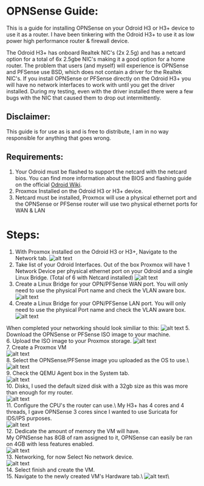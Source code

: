# OPNSense Guide: 
This is a guide for installing OPNSense on your Odroid H3 or H3+ device to use it as a router. 
I have been tinkering with the Odroid H3+ to use it as low power high performance router & firewall device. 

The Odroid H3+ has onboard Realtek NIC's (2x 2.5g) and has a netcard option for a total of 6x 2.5gbe NIC's making it a good option for a home router. 
The problem that users (and myself) will experience is OPNSense and PFSense use BSD, which does not contain a driver for the Realtek NIC's. 
If you install OPNSense or PFSense directly on the Odroid H3+ you will have no network interfaces to work with until you get the driver installed. 
During my testing, even with the driver installed there were a few bugs with the NIC that caused them to drop out intermittently.

## Disclaimer:
This guide is for use as is and is free to distribute, I am in no way responsible for anything that goes wrong.

## Requirements: 
1. Your Odroid must be flashed to support the netcard with the netcard bios. 
You can find more information about the BIOS and flashing guide on the official [Odroid Wiki](https://wiki.odroid.com/odroid-h3/hardware/h3_bios_update). 
2. Proxmox Installed on the Odroid H3 or H3+ device.
3. Netcard must be installed, Proxmox will use a physical ethernet port and the OPNSense or PFSense router will use two physical ethernet ports for WAN & LAN

# Steps: 
1. With Proxmox installed on the Odroid H3 or H3+, Navigate to the Network tab. 
![alt text](/Images/Odroid-H3+/OPNSense-Screenshots/Proxmox-Networking.png)
2. Take list of your Odroid Interfaces. 
Out of the box Proxmox will have 1 Network Device per physical ethernet port on your Odroid and a single Linux Bridge. (Total of 6 with Netcard installed)
![alt text](/Images/Odroid-H3+/OPNSense-Screenshots/default%20proxmox.png)
3. Create a Linux Bridge for your OPN/PFSense WAN port. 
You will only need to use the physical Port name and check the VLAN aware box. 
![alt text](/Images/Odroid-H3+/OPNSense-Screenshots/WAN%20Linux%20Bridge.png)
4. Create a Linux Bridge for your OPN/PFSense LAN port. 
You will only need to use the physical Port name and check the VLAN aware box.
![alt text](/Images/Odroid-H3+/OPNSense-Screenshots/LAN%20Linux%20Bridge.png)

When completed your networking should look similiar to this: 
![alt text](/Images/Odroid-H3+/OPNSense-Screenshots/Reference%20networking%20setup.png)
5. Download the OPNSense or PFSense ISO image to your machine.   
6. Upload the ISO image to your Proxmox storage.
![alt text](/Images/Odroid-H3+/OPNSense-Screenshots/proxmox%20upload%20iso.png)\
7. Create a Proxmox VM\
![alt text](/Images/Odroid-H3+/OPNSense-Screenshots/Proxmox%20Create%20a%20VM%201.png)\
8. Select the OPNSense/PFSense image you uploaded as the OS to use.\ 
![alt text](/Images/Odroid-H3+/OPNSense-Screenshots/Proxmox%20Create%20a%20VM%202.png)\
9. Check the QEMU Agent box in the System tab.\
![alt text](/Images/Odroid-H3+/OPNSense-Screenshots/Proxmox%20Create%20a%20VM%203.png)\
10. Disks, I used the default sized disk with a 32gb size as this was more than enough for my router.\
![alt text](/Images/Odroid-H3+/OPNSense-Screenshots/Proxmox%20Create%20a%20VM%204.png)\
11. Configure the CPU's the router can use.\ 
My H3+ has 4 cores and 4 threads, I gave OPNSense 3 cores since I wanted to use Suricata for IDS/IPS purposes.\
![alt text](/Images/Odroid-H3+/OPNSense-Screenshots/Proxmox%20Create%20a%20VM%205.png)\
12. Dedicate the amount of memory the VM will have.\
My OPNSense has 8GB of ram assigned to it, OPNSense can easily be ran on 4GB with less features enabled.\
![alt text](/Images/Odroid-H3+/OPNSense-Screenshots/Proxmox%20Create%20a%20VM%206.png)\
13. Networking, for now Select No network device.\
![alt text](/Images/Odroid-H3+/OPNSense-Screenshots/Proxmox%20Create%20a%20VM%207.png)\
14. Select finish and create the VM.\
15. Navigate to the newly created VM's Hardware tab.\ 
![alt text](/Images/Odroid-H3+/OPNSense-Screenshots/proxmox%20vm%20hardware.png)\

